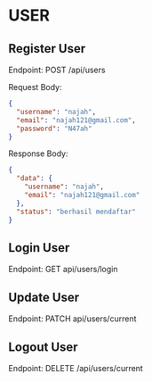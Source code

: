 # USER

## Register User

Endpoint: POST /api/users

Request Body:

```json
{
  "username": "najah",
  "email": "najah121@gmail.com",
  "password": "N47ah"
}
```

Response Body:

```json
{
  "data": {
    "username": "najah",
    "email": "najah121@gmail.com"
  },
  "status": "berhasil mendaftar"
}
```

## Login User

Endpoint: GET api/users/login

## Update User

Endpoint: PATCH api/users/current

## Logout User

Endpoint: DELETE /api/users/current


